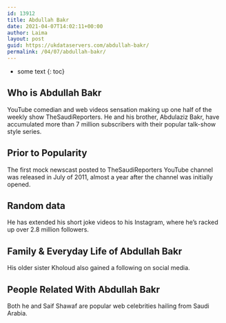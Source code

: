 ```yaml
---
id: 13912
title: Abdullah Bakr
date: 2021-04-07T14:02:11+00:00
author: Laima
layout: post
guid: https://ukdataservers.com/abdullah-bakr/
permalink: /04/07/abdullah-bakr/
---
```


* some text
{: toc}


## Who is Abdullah Bakr
                  
                  
                  
YouTube comedian and web videos sensation making up one half of the weekly show TheSaudiReporters. He and his brother, Abdulaziz Bakr, have accumulated more than 7 million subscribers with their popular talk-show style series.
                  
              
            
              
            
                
                
                
## Prior to Popularity
                  
                  
                  
The first mock newscast posted to TheSaudiReporters YouTube channel was released in July of 2011, almost a year after the channel was initially opened.
                  
              
            
              
            
                
                
                
## Random data
                  
                  
                  
He has extended his short joke videos to his Instagram, where he&#8217;s racked up over 2.8 million followers.
                  
              
            
              
            
                
                
                
## Family & Everyday Life of Abdullah Bakr
                  
                  
                  
His older sister Kholoud also gained a following on social media.
                  
              
            
              
            
                
                
                
## People Related With Abdullah Bakr
                  
                  
                  
Both he and Saif Shawaf are popular web celebrities hailing from Saudi Arabia.
                  
              
            
              
            
                
              
            
              
              
            
            
              
            
          
          
          